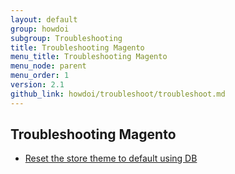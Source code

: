 ```yaml
---
layout: default
group: howdoi
subgroup: Troubleshooting
title: Troubleshooting Magento
menu_title: Troubleshooting Magento
menu_node: parent
menu_order: 1
version: 2.1
github_link: howdoi/troubleshoot/troubleshoot.md
---
```


## Troubleshooting Magento

- [Reset the store theme to default using DB]({{page.baseurl}}/howdoi/troubleshoot/reset_theme.html)
